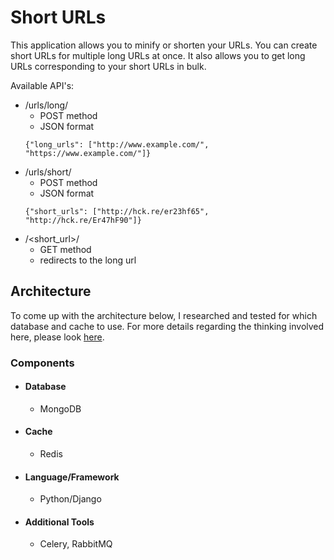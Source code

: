 # Short URLs

This application allows you to minify or shorten your URLs. You can create short URLs 
for multiple long URLs at once. It also allows you to get long URLs corresponding to your short URLs in bulk.

Available API's:
- /urls/long/
  - POST method
  - JSON format
  ```
  {"long_urls": ["http://www.example.com/", "https://www.example.com/"]}
  ```
- /urls/short/
  - POST method
  - JSON format
  ```
  {"short_urls": ["http://hck.re/er23hf65", "http://hck.re/Er47hF90"]}
  ```
- /<short_url>/
  - GET method
  - redirects to the long url

## Architecture
To come up with the architecture below, I researched and tested for which database and cache to use. 
For more details regarding the thinking involved here, please look [here](https://github.com/dhruv-baveja/short_urls/blob/master/ARCHITECTURE.md).

### Components

- #### Database
	- MongoDB
- #### Cache
	- Redis
- #### Language/Framework
	- Python/Django
- #### Additional Tools
	- Celery, RabbitMQ 
